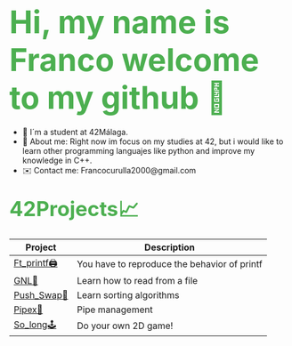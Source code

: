 # <span style="font-size: 2em; font-weight: bold; color: #4CAF50;">Hi, my name is Franco welcome to my github 👋</span>

<ul>
  <li>🌱 I´m a student at 42Málaga.</li>
  <li>💬 About me: Right now im focus on my studies at 42, but i would like to learn other programming languajes like python and improve my knowledge in C++.
  <li>✉️ Contact me: Francocurulla2000@gmail.com</li>
</ul>

## <span style="font-size: 1.75em; color: #4CAF50;">42Projects📈</span>  
<table>
    <thead>
        <tr>
            <th>Project</th>
            <th>Description</th>
        </tr>
    </thead>
    <tbody>
        <tr>
            <td><a href="https://github.com/fracurul/printf">Ft_printf🖨️</a></td>
            <td>You have to reproduce the behavior of printf</td>
        </tr>
       <tr>
          <td><a href="https://github.com/fracurul/GNL">GNL📖</a></td>
          <td>Learn how to read from a file</td>
        </tr>
        <tr>
          <td><a href="https://github.com/fracurul/Push_Swap">Push_Swap🔢</a></td>
          <td>Learn sorting algorithms</td>
        </tr>
        <tr>
          <td><a href="https://github.com/fracurul/pipex">Pipex📣</a></td>
          <td>Pipe management</td>
        </tr>
        <tr>
          <td><a href="https://github.com/fracurul/so_long">So_long🕹️</a></td>
          <td>Do your own 2D game!</td>
        </tr>
    </tbody>
</table>

